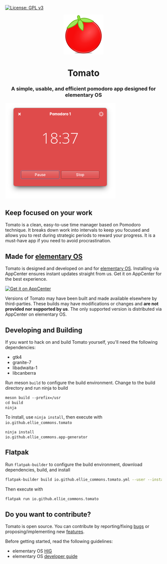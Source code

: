 [![License: GPL v3](https://img.shields.io/badge/License-GPL%20v3-blue.svg)](http://www.gnu.org/licenses/gpl-3.0)

<div align="center">
  <span align="center"> <img width="128" height="128" class="center" src="data/icons/128.png" alt="Tomato Icon"></span>
  <h1 align="center">Tomato</h1>
  <h3 align="center">A simple, usable, and efficient pomodoro app designed for elementary OS</h3>
</div>

![Screenshot](https://github.com/ellie-commons/tomato/blob/main/data/screenshot.png?raw=true)

## Keep focused on your work

Tomato is a clean, easy-to-use time manager based on Pomodoro technique. It breaks down work into intervals to keep you focused and allows you to rest during strategic periods to reward your progress. It is a must-have app if you need to avoid procrastination.

## Made for [elementary OS](https://elementary.io)

Tomato is designed and developed on and for [elementary OS](https://elementary.io). Installing via AppCenter ensures instant updates straight from us. Get it on AppCenter for the best experience.

[![Get it on AppCenter](https://appcenter.elementary.io/badge.svg?new)](https://appcenter.elementary.io/io.github.ellie_commons.tomato)

Versions of Tomato may have been built and made available elsewhere by third-parties. These builds may have modifications or changes and **are not provided nor supported by us**. The only supported version is distributed via AppCenter on elementary OS.

## Developing and Building

If you want to hack on and build Tomato yourself, you'll need the following dependencies:

- gtk4
- granite-7
- libadwaita-1
- libcanberra

Run meson `build` to configure the build environment. Change to the build directory and run ninja to build

```shell
meson build --prefix=/usr
cd build
ninja
```

To install, use `ninja install`, then execute with `io.github.ellie_commons.tomato`

```shell
ninja install
io.github.ellie_commons.app-generator
```

## Flatpak

Run `flatpak-builder` to configure the build environment, download dependencies, build, and install

```bash
flatpak-builder build io.github.ellie_commons.tomato.yml --user --install --force-clean --install-deps-from=appcenter
```

Then execute with

```bash
flatpak run io.github.ellie_commons.tomato
```

## Do you want to contribute?

Tomato is open source. You can contribute by reporting/fixing [bugs](https://github.com/ellie-commons/tomato/issues) or proposing/implementing new [features](https://github.com/ellie-commons/tomato/issues).

Before getting started, read the following guidelines:

- elementary OS [HIG](https://elementary.io/docs/human-interface-guidelines#human-interface-guidelines)
- elementary OS [developer guide](https://elementary.io/docs/code/getting-started#developer-sdk)